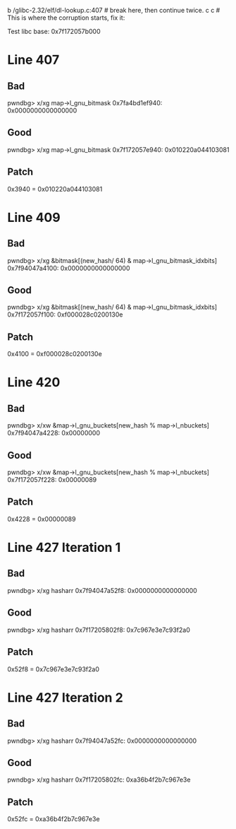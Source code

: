 b /glibc-2.32/elf/dl-lookup.c:407 # break here, then continue twice.
c
c # This is where the corruption starts, fix it:

Test libc base: 0x7f172057b000

# Line 407
## Bad
pwndbg> x/xg map->l_gnu_bitmask
0x7fa4bd1ef940: 0x0000000000000000
## Good
pwndbg> x/xg map->l_gnu_bitmask
0x7f172057e940: 0x010220a044103081
## Patch
0x3940 = 0x010220a044103081

# Line 409
## Bad
pwndbg> x/xg &bitmask[(new_hash/ 64) & map->l_gnu_bitmask_idxbits]
0x7f94047a4100: 0x0000000000000000
## Good
pwndbg> x/xg &bitmask[(new_hash/ 64) & map->l_gnu_bitmask_idxbits]
0x7f172057f100: 0xf000028c0200130e
## Patch
0x4100 = 0xf000028c0200130e

# Line 420
## Bad
pwndbg> x/xw &map->l_gnu_buckets[new_hash % map->l_nbuckets]
0x7f94047a4228: 0x00000000
## Good
pwndbg> x/xw &map->l_gnu_buckets[new_hash % map->l_nbuckets]
0x7f172057f228: 0x00000089
## Patch
0x4228 = 0x00000089

# Line 427 Iteration 1
## Bad
pwndbg> x/xg hasharr
0x7f94047a52f8: 0x0000000000000000
## Good
pwndbg> x/xg hasharr
0x7f17205802f8: 0x7c967e3e7c93f2a0
## Patch
0x52f8 = 0x7c967e3e7c93f2a0

# Line 427 Iteration 2
## Bad
pwndbg> x/xg hasharr
0x7f94047a52fc: 0x0000000000000000
## Good
pwndbg> x/xg hasharr
0x7f17205802fc: 0xa36b4f2b7c967e3e
## Patch
0x52fc = 0xa36b4f2b7c967e3e
